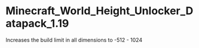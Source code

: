 # Minecraft_World_Height_Unlocker_Datapack_1.19
Increases the build limit in all dimensions to -512 - 1024
